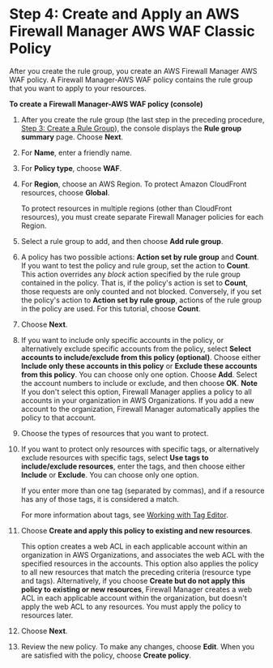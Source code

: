 # Step 4: Create and Apply an AWS Firewall Manager AWS WAF Classic Policy<a name="get-started-fms-create-security-policy"></a>

After you create the rule group, you create an AWS Firewall Manager AWS WAF policy\. A Firewall Manager\-AWS WAF policy contains the rule group that you want to apply to your resources\.<a name="get-started-fms-create-security-policy-procedure"></a>

**To create a Firewall Manager\-AWS WAF policy \(console\)**

1. After you create the rule group \(the last step in the preceding procedure, [Step 3: Create a Rule Group](get-started-fms-create-rule-group.md)\), the console displays the **Rule group summary** page\. Choose **Next**\.

1. For **Name**, enter a friendly name\. 

1. For **Policy type**, choose **WAF**\. 

1. For **Region**, choose an AWS Region\. To protect Amazon CloudFront resources, choose **Global**\.

   To protect resources in multiple regions \(other than CloudFront resources\), you must create separate Firewall Manager policies for each Region\.

1. Select a rule group to add, and then choose **Add rule group**\. 

1. A policy has two possible actions: **Action set by rule group** and **Count**\. If you want to test the policy and rule group, set the action to **Count**\. This action overrides any *block* action specified by the rule group contained in the policy\. That is, if the policy's action is set to **Count**, those requests are only counted and not blocked\. Conversely, if you set the policy's action to **Action set by rule group**, actions of the rule group in the policy are used\. For this tutorial, choose **Count**\.

1. Choose **Next**\.

1. If you want to include only specific accounts in the policy, or alternatively exclude specific accounts from the policy, select **Select accounts to include/exclude from this policy \(optional\)**\. Choose either **Include only these accounts in this policy** or **Exclude these accounts from this policy**\. You can choose only one option\. Choose **Add**\. Select the account numbers to include or exclude, and then choose **OK**\. 
**Note**  
If you don't select this option, Firewall Manager applies a policy to all accounts in your organization in AWS Organizations\. If you add a new account to the organization, Firewall Manager automatically applies the policy to that account\.

1. Choose the types of resources that you want to protect\.

1. If you want to protect only resources with specific tags, or alternatively exclude resources with specific tags, select **Use tags to include/exclude resources**, enter the tags, and then choose either **Include** or **Exclude**\. You can choose only one option\. 

   If you enter more than one tag \(separated by commas\), and if a resource has any of those tags, it is considered a match\.

   For more information about tags, see [Working with Tag Editor](https://docs.aws.amazon.com/awsconsolehelpdocs/latest/gsg/tag-editor.html)\.

1. Choose **Create and apply this policy to existing and new resources**\.

   This option creates a web ACL in each applicable account within an organization in AWS Organizations, and associates the web ACL with the specified resources in the accounts\. This option also applies the policy to all new resources that match the preceding criteria \(resource type and tags\)\. Alternatively, if you choose **Create but do not apply this policy to existing or new resources**, Firewall Manager creates a web ACL in each applicable account within the organization, but doesn't apply the web ACL to any resources\. You must apply the policy to resources later\.

1. Choose **Next**\.

1. Review the new policy\. To make any changes, choose **Edit**\. When you are satisfied with the policy, choose **Create policy**\.
